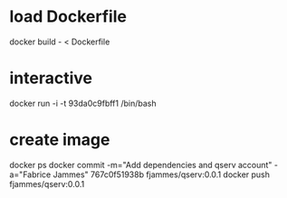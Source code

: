 # load Dockerfile
docker build - < Dockerfile

# interactive
docker run -i -t 93da0c9fbff1 /bin/bash

# create image
docker ps
docker commit -m="Add dependencies and qserv account" -a="Fabrice Jammes" 767c0f51938b fjammes/qserv:0.0.1
docker push fjammes/qserv:0.0.1
